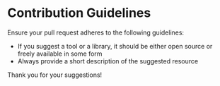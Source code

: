 # Contribution Guidelines

Ensure your pull request adheres to the following guidelines:

- If you suggest a tool or a library, it should be either open source or freely available in some form
- Always provide a short description of the suggested resource

Thank you for your suggestions!
